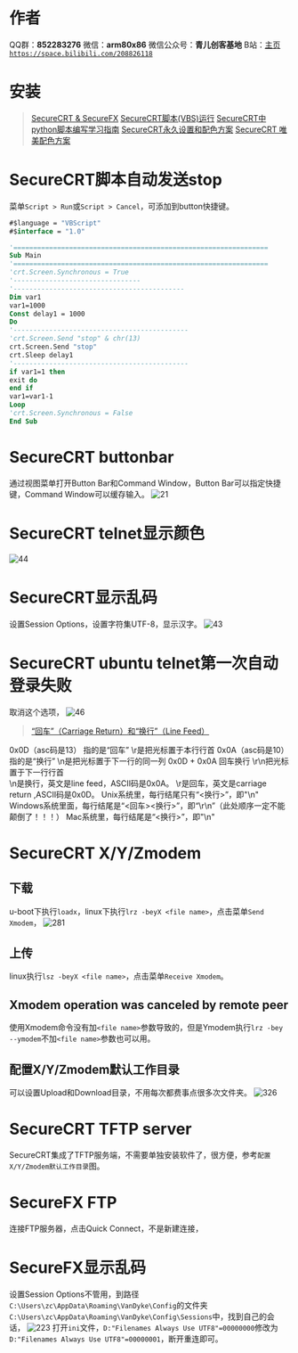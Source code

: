 ﻿# 作者
QQ群：**852283276**
微信：**arm80x86**
微信公众号：**青儿创客基地**
B站：[主页 `https://space.bilibili.com/208826118`](https://space.bilibili.com/208826118)

# 安装
> [SecureCRT & SecureFX](https://blog.csdn.net/u012867916/article/details/77430393)
> [SecureCRT脚本(VBS)运行](https://blog.csdn.net/u011329967/article/details/80210983)
> [SecureCRT中python脚本编写学习指南](https://www.cnblogs.com/zhaoyujiao/p/4908627.html)
> [SecureCRT永久设置和配色方案](https://blog.csdn.net/Colorful_lights/article/details/80720761)
> [SecureCRT 唯美配色方案](https://blog.csdn.net/hgcpkclwcx/article/details/78929737/)

# SecureCRT脚本自动发送stop
菜单`Script > Run`或`Script > Cancel`，可添加到button快捷键。
```vb
#$language = "VBScript"
#$interface = "1.0"

'================================================================
Sub Main
'================================================================
'crt.Screen.Synchronous = True
'--------------------------------
'-------------------------------------------
Dim var1
var1=1000
Const delay1 = 1000
Do 
'--------------------------------------------
'crt.Screen.Send "stop" & chr(13)
crt.Screen.Send "stop"
crt.Sleep delay1 
'--------------------------------------------
if var1=1 then 
exit do
end if
var1=var1-1 
Loop
'crt.Screen.Synchronous = False
End Sub

```
# SecureCRT buttonbar
通过视图菜单打开Button Bar和Command Window，Button Bar可以指定快捷键，Command Window可以缓存输入。
![21](https://img-blog.csdn.net/20180625142243363?watermark/2/text/aHR0cHM6Ly9ibG9nLmNzZG4ubmV0L1podV9aaHVfMjAwOQ==/font/5a6L5L2T/fontsize/400/fill/I0JBQkFCMA==/dissolve/70)

# SecureCRT telnet显示颜色
![44](https://img-blog.csdnimg.cn/20181226171849570.PNG?x-oss-process=image/watermark,type_ZmFuZ3poZW5naGVpdGk,shadow_10,text_aHR0cHM6Ly9ibG9nLmNzZG4ubmV0L1podV9aaHVfMjAwOQ==,size_16,color_FFFFFF,t_70)

# SecureCRT显示乱码
设置Session Options，设置字符集UTF-8，显示汉字。
![43](https://img-blog.csdnimg.cn/20181226171825276.PNG?x-oss-process=image/watermark,type_ZmFuZ3poZW5naGVpdGk,shadow_10,text_aHR0cHM6Ly9ibG9nLmNzZG4ubmV0L1podV9aaHVfMjAwOQ==,size_16,color_FFFFFF,t_70)
# SecureCRT ubuntu telnet第一次自动登录失败
取消这个选项，
![46](https://img-blog.csdnimg.cn/20181228103501385.PNG?x-oss-process=image/watermark,type_ZmFuZ3poZW5naGVpdGk,shadow_10,text_aHR0cHM6Ly9ibG9nLmNzZG4ubmV0L1podV9aaHVfMjAwOQ==,size_16,color_FFFFFF,t_70)
> [“回车”（Carriage Return）和“换行”（Line Feed）](https://blog.csdn.net/wanghuiqi2008/article/details/8069775)

0x0D（asc码是13） 指的是“回车”   \r是把光标置于本行行首
0x0A（asc码是10） 指的是“换行”    \n是把光标置于下一行的同一列
0x0D + 0x0A           回车换行               \r\n把光标置于下一行行首  
\n是换行，英文是line feed，ASCII码是0x0A。
\r是回车，英文是carriage return ,ASCII码是0x0D。
Unix系统里，每行结尾只有“<换行>”，即"\n"
Windows系统里面，每行结尾是“<回车><换行>”，即“\r\n”（此处顺序一定不能颠倒了！！！）
Mac系统里，每行结尾是“<换行>”，即"\n"

# SecureCRT X/Y/Zmodem
## 下载
u-boot下执行`loadx`，linux下执行`lrz -beyX <file name>`，点击菜单`Send Xmodem`，
![281](https://img-blog.csdnimg.cn/20200222164117902.png?x-oss-process=image/watermark,type_ZmFuZ3poZW5naGVpdGk,shadow_10,text_aHR0cHM6Ly9ibG9nLmNzZG4ubmV0L1podV9aaHVfMjAwOQ==,size_16,color_FFFFFF,t_70)
## 上传
linux执行`lsz -beyX <file name>`，点击菜单`Receive Xmodem`。

## Xmodem operation was canceled by remote peer
使用Xmodem命令没有加`<file name>`参数导致的，但是Ymodem执行`lrz -bey --ymodem`不加`<file name>`参数也可以用。

## 配置X/Y/Zmodem默认工作目录
可以设置Upload和Download目录，不用每次都费事点很多次文件夹。
![326](https://img-blog.csdnimg.cn/20200805191818503.png?x-oss-process=image/watermark,type_ZmFuZ3poZW5naGVpdGk,shadow_10,text_aHR0cHM6Ly9ibG9nLmNzZG4ubmV0L1podV9aaHVfMjAwOQ==,size_16,color_FFFFFF,t_70)
# SecureCRT TFTP server
SecureCRT集成了TFTP服务端，不需要单独安装软件了，很方便，参考`配置X/Y/Zmodem默认工作目录`图。

# SecureFX FTP
连接FTP服务器，点击Quick Connect，不是新建连接，

# SecureFX显示乱码
设置Session Options不管用，到路径`C:\Users\zc\AppData\Roaming\VanDyke\Config`的文件夹`C:\Users\zc\AppData\Roaming\VanDyke\Config\Sessions`中，找到自己的会话，
![223](https://img-blog.csdnimg.cn/20191115171149781.png?x-oss-process=image/watermark,type_ZmFuZ3poZW5naGVpdGk,shadow_10,text_aHR0cHM6Ly9ibG9nLmNzZG4ubmV0L1podV9aaHVfMjAwOQ==,size_16,color_FFFFFF,t_70)
打开`ini`文件，`D:"Filenames Always Use UTF8"=00000000`修改为`D:"Filenames Always Use UTF8"=00000001`，断开重连即可。
